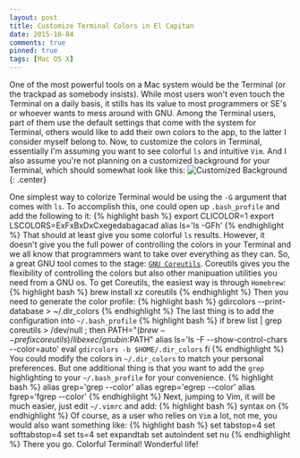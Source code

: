 ```yaml
---
layout: post
title: Customize Terminal Colors in El Capitan
date: 2015-10-04
comments: true
pinned: true
tags: [Mac OS X]
---
```


One of the most powerful tools on a Mac system would be the Terminal (or the trackpad as somebody insists). While most users won't even touch the Terminal on a daily basis, it stills has its value to most programmers or SE's or whoever wants to mess around with GNU. Among the Terminal users, part of them use the default settings that come with the system for Terminal, others would like to add their own colors to the app, to the latter I consider myself belong to. 
Now, to customize the colors in Terminal, essentially I'm assuming you want to see colorful ```ls``` and intuitive ```Vim```. And I also assume you're not planning on a customized background for your Terminal, which should somewhat look like this:
![Customized Background]({{size.url}}/img/terminal-theme-mac-os-x.jpg)
{: .center}

One simplest way to colorize Terminal would be using the ```-G``` argument that comes with ```ls```. To accomplish this, one could open up ```.bash_profile``` and add the following to it:
{% highlight bash %}
export CLICOLOR=1
export LSCOLORS=ExFxBxDxCxegedabagacad
alias ls='ls -GFh'
{% endhighlight %}
That should at least give you some colorful ```ls``` results. However, it doesn't give you the full power of controlling the colors in your Terminal and we all know that programmers want to take over everything as they can. So, a great GNU tool comes to the stage: [```GNU Coreutils```](http://www.gnu.org/software/coreutils/coreutils.html). Coreutils gives you the flexibility of controlling the colors but also other manipuation utilities you need from a GNU os. 
To get Coreutils, the easiest way is through ```Homebrew```:
{% highlight bash %}
brew install xz coreutils
{% endhighlight %}
Then you need to generate the color profile:
{% highlight bash %}
gdircolors --print-database > ~/.dir_colors
{% endhighlight %}
The last thing is to add the configuration into ```~/.bash_profile```
{% highlight bash %}
if brew list | grep coreutils > /dev/null ; then
  PATH="$(brew --prefix coreutils)/libexec/gnubin:$PATH"
  alias ls='ls -F --show-control-chars --color=auto'
  eval `gdircolors -b $HOME/.dir_colors`
fi
{% endhighlight %}
You could modify the colors in ```~/.dir_colors``` to match your personal preferences. But one additional thing is that you want to add the ```grep``` highlighting to your ```~/.bash_profile``` for your convenience. 
{% highlight bash %}
alias grep='grep --color'
alias egrep='egrep --color'
alias fgrep='fgrep --color'
{% endhighlight %}
Next, jumping to Vim, it will be much easier, just edit ```~/.vimrc``` and add:
{% highlight bash %}
syntax on
{% endhighlight %}
Of course, as a user who relies on ```Vim``` a lot, not me, you would also want something like: 
{% highlight bash %}
set tabstop=4
set softtabstop=4
set ts=4
set expandtab
set autoindent
set nu
{% endhighlight %}
There you go. Colorful Terminal! Wonderful life!